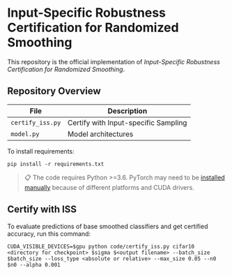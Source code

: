 
# Input-Specific Robustness Certification for Randomized Smoothing

This repository is the official implementation of *Input-Specific Robustness Certification for Randomized Smoothing*. 

## Repository Overview

| File            | Description                                                            |
| --------------- | ---------------------------------------------------------------------- |
| `certify_iss.py`    | Certify with Input-specific Sampling|
| `model.py`       | Model architectures   |


To install requirements:

```setup
pip install -r requirements.txt
```

>📋  The code requires Python >=3.6. PyTorch may need to be [installed manually](https://pytorch.org/) because of different platforms and CUDA drivers.

## Certify with ISS
To evaluate predictions of base smoothed classifiers and get certified accuracy, run this command:

```certify with ISS
CUDA_VISIBLE_DEVICES=$gpu python code/certify_iss.py cifar10 <directory for checkpoint> $sigma $<output filename> --batch_size $batch_size --loss_type <absolute or relative> --max_size 0.05 --n0 $n0 --alpha 0.001
```
